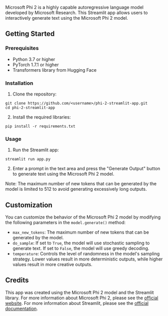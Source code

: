 Microsoft Phi 2 is a highly capable autoregressive language model developed by Microsoft Research. This Streamlit app allows users to interactively generate text using the Microsoft Phi 2 model.

## Getting Started

### Prerequisites

* Python 3.7 or higher
* PyTorch 1.7.1 or higher
* Transformers library from Hugging Face

### Installation

1. Clone the repository:

```
git clone https://github.com/<username>/phi-2-streamlit-app.git
cd phi-2-streamlit-app
```
2. Install the required libraries:

```
pip install -r requirements.txt
```

### Usage

1. Run the Streamlit app:

```
streamlit run app.py
```
2. Enter a prompt in the text area and press the "Generate Output" button to generate text using the Microsoft Phi 2 model.

Note: The maximum number of new tokens that can be generated by the model is limited to 512 to avoid generating excessively long outputs.

## Customization

You can customize the behavior of the Microsoft Phi 2 model by modifying the following parameters in the `model.generate()` method:

* `max_new_tokens`: The maximum number of new tokens that can be generated by the model.
* `do_sample`: If set to `True`, the model will use stochastic sampling to generate text. If set to `False`, the model will use greedy decoding.
* `temperature`: Controls the level of randomness in the model's sampling strategy. Lower values result in more deterministic outputs, while higher values result in more creative outputs.

## Credits

This app was created using the Microsoft Phi 2 model and the Streamlit library. For more information about Microsoft Phi 2, please see the [official website](https://microsoft.github.io/phi/). For more information about Streamlit, please see the [official documentation](https://docs.streamlit.io/).
